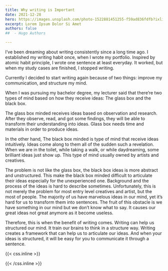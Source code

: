 ```yaml
---
title: Why writing is Important
date: 2021-12-28
hero: https://images.unsplash.com/photo-1522881451255-f59ad836fdfb?ixlib=rb-1.2.1&ixid=MnwxMjA3fDB8MHxwaG90by1wYWdlfHx8fGVufDB8fHx8&auto=format&fit=crop&w=2544&q=80
excerpt: Lorem Ipsum Dolor Si Amet
authors: false
##  - Hugo Authors

---
```


I’ve been dreaming about writing consistently since a long time ago. I established my writing habit once, when I wrote my portfolio. Inspired by atomic habit principle, I wrote one sentence at least everyday. It worked, but when my study cases are finished, I stopped writing.

Currently I decided to start writing again because of two things: improve my communication, and structure my mind.

When I was pursuing my bachelor degree, my lecturer said that there’re two types of mind based on how they receive ideas: The glass box and the black box.

The glass box minded receives ideas based on observation and research. After they observe, read, and got some findings, they will be able to transform their understanding into ideas. Glass box needs time and materials in order to produce ideas.

In the other hand, The black box minded is type of mind that receive ideas intuitively. Ideas come along to them all of the sudden such a revelation. When we are in the toilet, while taking a walk, or while daydreaming, some brilliant ideas just show up. This type of mind usually owned by artists and creatives.

The problem is not like the glass box, the black box ideas is more abstract and unstructured. This make the black box minded difficult to articulate their ideas especially for the unexperienced one. Background and the process of the ideas is hard to describe sometimes. Unfortunately, this is not merely the problem for most entry level creatives and artist, but the most of people. The majority of us have marvelous ideas in our mind, yet it’s hard for us to transform them into sentences. The fruit of this obstacle is we have something in our mind but we don’t know what to say. It causes our great ideas not great anymore as it become useless.

Therefore, this is when the benefit of writing comes. Writing can help us structured our mind. It train our brains to think in a structure way. Writing creates a framework that can help us to articulate our ideas. And when your ideas is structured, it will be easy for you to communicate it through a sentence.

{{< css.inline >}}
<style>
.canon { background: white; width: 100%; height: auto;}
</style>
{{< /css.inline >}}
